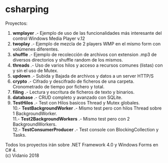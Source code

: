 # csharping

Proyectos:

 1. **wmplayer** .- Ejemplo de uso de las funcionalidades más interesante del control Windows Media Player v.12
 2. **twoplay** .- Ejemplo de mezcla de 2 players WMP en el mismo form con volúmenes diferentes.
 3. **shuffle** .- Ejemplo de recolección de archivos con extension .mp3 de diversos directorios y shuffle random de los mismos.
 4. **threads** .- Uso de varios hilos y acceso a recursos comunes (listas) con y sin el uso de Mutex.
 5. **updown** .- Subida y Bajada de archivos y datos a un server HTTP/S
 6. **crypto** .- Cifrado y descifrado de ficheros de una carpeta. Cronometrado de tiempo por fichero y total.
 7. **filing** .- Lectura y escritura de ficheros de texto y binarios.
 8. **database** .- CRUD completo y avanzado con SQLite.
 9. **TestHilos** .- Test con Hilos basicos Thread y Mutex globales.   
10.- **TestBackgroundWorker** .- Mismo test pero con hilos Thread sobre 1 BackgroundWorker.   
11.- **Test2BackgroundWorkers** .- Mismo test pero con 2 BackgroundWorkers.    
12.- **TestConsumerProducer** .- Test console con BlockingCollection y Tasks.   
     
Todos los proyectos irán sobre .NET Framework 4.0 y Windows Forms en C# 4.  
(c) Vidanio 2018
